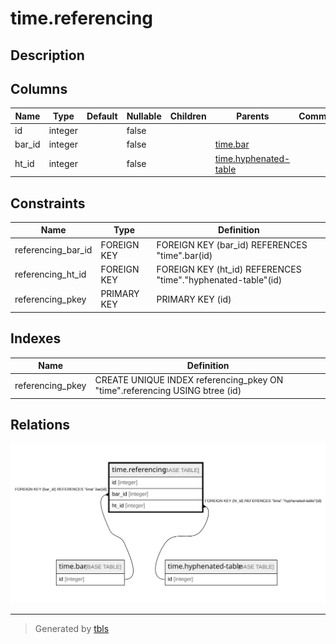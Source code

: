 # time.referencing

## Description

## Columns

| Name | Type | Default | Nullable | Children | Parents | Comment |
| ---- | ---- | ------- | -------- | -------- | ------- | ------- |
| id | integer |  | false |  |  |  |
| bar_id | integer |  | false |  | [time.bar](time.bar.md) |  |
| ht_id | integer |  | false |  | [time.hyphenated-table](time.hyphenated-table.md) |  |

## Constraints

| Name | Type | Definition |
| ---- | ---- | ---------- |
| referencing_bar_id | FOREIGN KEY | FOREIGN KEY (bar_id) REFERENCES "time".bar(id) |
| referencing_ht_id | FOREIGN KEY | FOREIGN KEY (ht_id) REFERENCES "time"."hyphenated-table"(id) |
| referencing_pkey | PRIMARY KEY | PRIMARY KEY (id) |

## Indexes

| Name | Definition |
| ---- | ---------- |
| referencing_pkey | CREATE UNIQUE INDEX referencing_pkey ON "time".referencing USING btree (id) |

## Relations

![er](time.referencing.svg)

---

> Generated by [tbls](https://github.com/k1LoW/tbls)
